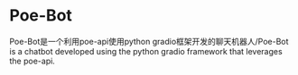 # Poe-Bot
Poe-Bot是一个利用poe-api使用python gradio框架开发的聊天机器人/Poe-Bot is a chatbot developed using the python gradio framework that leverages the poe-api.
